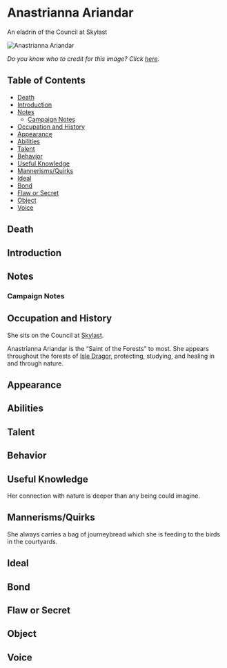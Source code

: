 # Anastrianna Ariandar <!-- omit in toc -->

An eladrin of the Council at Skylast

![Anastrianna Ariandar](https://i.pinimg.com/474x/f5/b5/8b/f5b58b11ea7525c415310de9e915727c.jpg)

*Do you know who to credit for this image? Click [here](https://airtable.com/shr3qtfCwGUUMYQqI).*

## Table of Contents <!-- omit in toc -->

- [Death](#Death)
- [Introduction](#Introduction)
- [Notes](#Notes)
  - [Campaign Notes](#Campaign-Notes)
- [Occupation and History](#Occupation-and-History)
- [Appearance](#Appearance)
- [Abilities](#Abilities)
- [Talent](#Talent)
- [Behavior](#Behavior)
- [Useful Knowledge](#Useful-Knowledge)
- [Mannerisms/Quirks](#MannerismsQuirks)
- [Ideal](#Ideal)
- [Bond](#Bond)
- [Flaw or Secret](#Flaw-or-Secret)
- [Object](#Object)
- [Voice](#Voice)

## Death

## Introduction

## Notes

### Campaign Notes

## Occupation and History

She sits on the Council at [Skylast](/Atlas/Kandalur/Realms/IsleDragor/Settlements/Skylast.md).

Anastrianna Ariandar is the “Saint of the Forests” to most. She appears throughout the forests of [Isle Dragor](/Atlas/Kandalur/Realms/IsleDragor/README.md), protecting, studying, and healing in and through nature. 

## Appearance

## Abilities

## Talent

## Behavior

## Useful Knowledge

Her connection with nature is deeper than any being could imagine.

## Mannerisms/Quirks

She always carries a bag of journeybread which she is feeding to the birds in the courtyards.

## Ideal

## Bond

## Flaw or Secret

## Object

## Voice
